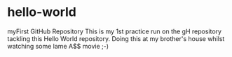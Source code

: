 # hello-world
myFirst GitHub Repository
This is my 1st practice run on the gH repository tackling this Hello World repository. Doing this at my brother's house whilst watching some lame A$$ movie ;-)
